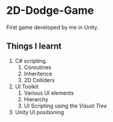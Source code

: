 # 2D-Dodge-Game
First game developed by me in Unity.

## Things I learnt
1. C# scripting.
    1. Coroutines
    2. Inheritence
    3. 2D Colliders
2. UI Toolkit
    1. Various UI elements
    2. Hierarchy
    3. UI Scripting using the *Visual Tree*
3. Unity UI positioning
